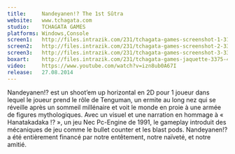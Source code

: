 ```yaml
---
title:     Nandeyanen!? The 1st Sûtra
website:   www.tchagata.com
studio:    TCHAGATA GAMES
platforms: Windows,Console
screen1:   http://files.intrazik.com/231/tchagata-games-screenshot-1-3133-493-20150423-175158.png
screen2:   http://files.intrazik.com/231/tchagata-games-screenshot-2-3371-493-20150423-175158.png
screen3:   http://files.intrazik.com/231/tchagata-games-screenshot-3-3373-493-20150423-175159.png
boxart:    http://files.intrazik.com/231/tchagata-games-jaquette-3375-493-20150423-175159.jpg
video:     https://www.youtube.com/watch?v=izn8ub0A67I
release:   27.08.2014
---
```


Nandeyanen!? est un shoot’em up horizontal en 2D pour 1 joueur dans lequel le joueur prend le rôle de Tenguman, un ermite au long nez qui se réveille après un sommeil millénaire et voit le monde en proie à une armée de figures mythologiques. Avec un visuel et une narration en hommage à « Hanatakadaka !? », un jeu Nec Pc-Engine de 1991, le gameplay introduit des mécaniques de jeu comme le bullet counter et les blast pods. Nandeyanen!? a été entièrement financé par notre entêtement, notre naïveté, et notre amitié.